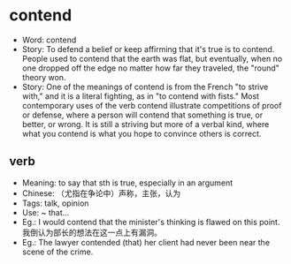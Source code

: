 # contend

- Word: contend
- Story: To defend a belief or keep affirming that it's true is to contend. People used to contend that the earth was flat, but eventually, when no one dropped off the edge no matter how far they traveled, the "round" theory won.
- Story: One of the meanings of contend is from the French "to strive with," and it is a literal fighting, as in "to contend with fists." Most contemporary uses of the verb contend illustrate competitions of proof or defense, where a person will contend that something is true, or better, or wrong. It is still a striving but more of a verbal kind, where what you contend is what you hope to convince others is correct.

## verb

- Meaning: to say that sth is true, especially in an argument
- Chinese: （尤指在争论中）声称，主张，认为
- Tags: talk, opinion
- Use: ~ that…
- Eg.: I would contend that the minister's thinking is flawed on this point. 我倒认为部长的想法在这一点上有漏洞。
- Eg.: The lawyer contended (that) her client had never been near the scene of the crime.

